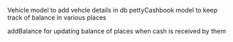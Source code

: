 Vehicle model to add vehcle details in db
pettyCashbook model to keep track of balance in various places

addBalance for updating balance of places when cash is received by them
